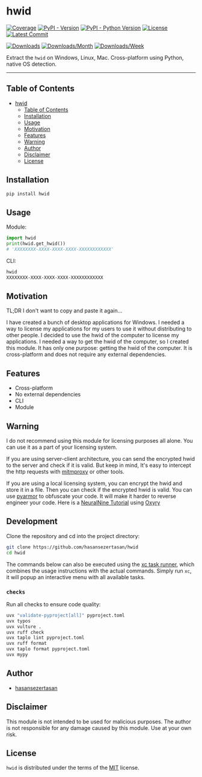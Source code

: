 # hwid

[![Coverage](https://img.shields.io/codecov/c/github/hasansezertasan/hwid)](https://codecov.io/gh/hasansezertasan/hwid)
[![PyPI - Version](https://img.shields.io/pypi/v/hwid.svg)](https://pypi.org/project/hwid)
[![PyPI - Python Version](https://img.shields.io/pypi/pyversions/hwid.svg)](https://pypi.org/project/hwid)
[![License](https://img.shields.io/github/license/hasansezertasan/hwid.svg)](https://github.com/hasansezertasan/hwid/blob/main/LICENSE)
[![Latest Commit](https://img.shields.io/github/last-commit/hasansezertasan/hwid)](https://github.com/hasansezertasan/hwid)

[![Downloads](https://pepy.tech/badge/hwid)](https://pepy.tech/project/hwid)
[![Downloads/Month](https://pepy.tech/badge/hwid/month)](https://pepy.tech/project/hwid)
[![Downloads/Week](https://pepy.tech/badge/hwid/week)](https://pepy.tech/project/hwid)

Extract the `hwid` on Windows, Linux, Mac. Cross-platform using Python, native OS detection.

---

## Table of Contents

- [hwid](#hwid)
  - [Table of Contents](#table-of-contents)
  - [Installation](#installation)
  - [Usage](#usage)
  - [Motivation](#motivation)
  - [Features](#features)
  - [Warning](#warning)
  - [Author](#author)
  - [Disclaimer](#disclaimer)
  - [License](#license)

## Installation

``` bash
pip install hwid
```

## Usage

Module:

```python
import hwid
print(hwid.get_hwid())
# 'XXXXXXXX-XXXX-XXXX-XXXX-XXXXXXXXXXXX'
```

CLI:

```bash
hwid
XXXXXXXX-XXXX-XXXX-XXXX-XXXXXXXXXXXX
```

## Motivation

TL;DR I don't want to copy and paste it again...

I have created a bunch of desktop applications for Windows. I needed a way to license my applications for my users to use it without distributing to other people. I decided to use the hwid of the computer to license my applications. I needed a way to get the hwid of the computer, so I created this module. It has only one purpose: getting the hwid of the computer. It is cross-platform and does not require any external dependencies.

## Features

- Cross-platform
- No external dependencies
- CLI
- Module

## Warning

I do not recommend using this module for licensing purposes all alone. You can use it as a part of your licensing system.

If you are using server-client architecture, you can send the encrypted hwid to the server and check if it is valid. But keep in mind, It's easy to intercept the http requests with [mitmproxy] or other tools.

If you are using a local licensing system, you can encrypt the hwid and store it in a file. Then you can check if the encrypted hwid is valid. You can use [pyarmor] to obfuscate your code. It will make it harder to reverse engineer your code. Here is a [NeuralNine Tutorial][neuralnine-tutorial] using [Oxyry][oxyry]

<!-- xc-heading -->
## Development

Clone the repository and cd into the project directory:

```sh
git clone https://github.com/hasansezertasan/hwid
cd hwid
```

The commands below can also be executed using the [xc task runner](https://xcfile.dev/), which combines the usage instructions with the actual commands. Simply run `xc`, it will popup an interactive menu with all available tasks.

### `checks`

Run all checks to ensure code quality:

```sh
uvx "validate-pyproject[all]" pyproject.toml
uvx typos
uvx vulture .
uvx ruff check
uvx taplo lint pyproject.toml
uvx ruff format
uvx taplo format pyproject.toml
uvx mypy
```

## Author

- [hasansezertasan](https://www.github.com/hasansezertasan)

## Disclaimer

This module is not intended to be used for malicious purposes. The author is not responsible for any damage caused by this module. Use at your own risk.

## License

`hwid` is distributed under the terms of the [MIT](https://spdx.org/licenses/MIT.html) license.

<!-- Links -->
[mitmproxy]: https://mitmproxy.org/
[pyarmor]:https://github.com/dashingsoft/pyarmor
[neuralnine-tutorial]: https://www.youtube.com/watch?v=k4bLhDolLf0
[oxyry]: https://pyob.oxyry.com/
